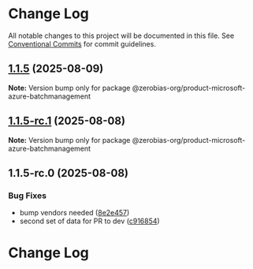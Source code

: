 # Change Log

All notable changes to this project will be documented in this file.
See [Conventional Commits](https://conventionalcommits.org) for commit guidelines.

## [1.1.5](https://github.com/zerobias-org/product/compare/@zerobias-org/product-microsoft-azure-batchmanagement@1.1.5-rc.1...@zerobias-org/product-microsoft-azure-batchmanagement@1.1.5) (2025-08-09)

**Note:** Version bump only for package @zerobias-org/product-microsoft-azure-batchmanagement





## [1.1.5-rc.1](https://github.com/zerobias-org/product/compare/@zerobias-org/product-microsoft-azure-batchmanagement@1.1.5-rc.0...@zerobias-org/product-microsoft-azure-batchmanagement@1.1.5-rc.1) (2025-08-08)

**Note:** Version bump only for package @zerobias-org/product-microsoft-azure-batchmanagement





## 1.1.5-rc.0 (2025-08-08)


### Bug Fixes

* bump vendors needed ([8e2e457](https://github.com/zerobias-org/product/commit/8e2e457e0b5d7141a05e8f2c178bc2854f2b7178))
* second set of data for PR to dev ([c916854](https://github.com/zerobias-org/product/commit/c916854bcf229b1c2042ffdea18472d66a061aaf))





# Change Log
